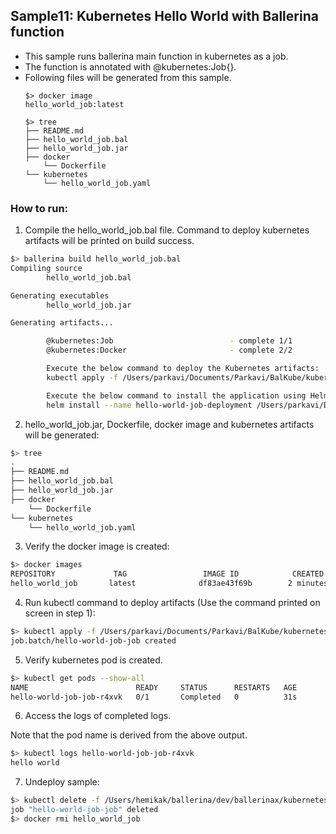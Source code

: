 ## Sample11: Kubernetes Hello World with Ballerina function

- This sample runs ballerina main function in kubernetes as a job. 
- The function is annotated with @kubernetes:Job{}. 
- Following files will be generated from this sample.
    ``` 
    $> docker image
    hello_world_job:latest
    
    $> tree
    ├── README.md
    ├── hello_world_job.bal
    ├── hello_world_job.jar
    ├── docker
        └── Dockerfile
    └── kubernetes
        └── hello_world_job.yaml
    ```
### How to run:

1. Compile the  hello_world_job.bal file. Command to deploy kubernetes artifacts will be printed on build success.
```bash
$> ballerina build hello_world_job.bal
Compiling source
        hello_world_job.bal

Generating executables
        hello_world_job.jar

Generating artifacts...

        @kubernetes:Job                          - complete 1/1
        @kubernetes:Docker                       - complete 2/2 

        Execute the below command to deploy the Kubernetes artifacts: 
        kubectl apply -f /Users/parkavi/Documents/Parkavi/BalKube/kubernetes/samples/sample11/kubernetes

        Execute the below command to install the application using Helm: 
        helm install --name hello-world-job-deployment /Users/parkavi/Documents/Parkavi/BalKube/kubernetes/samples/sample11/kubernetes/hello-world-job-deployment
```

2. hello_world_job.jar, Dockerfile, docker image and kubernetes artifacts will be generated: 
```bash
$> tree
.
├── README.md
├── hello_world_job.bal
├── hello_world_job.jar
├── docker
    └── Dockerfile
└── kubernetes
    └── hello_world_job.yaml
```

3. Verify the docker image is created:
```bash
$> docker images
REPOSITORY             TAG                 IMAGE ID            CREATED             SIZE
hello_world_job       latest              df83ae43f69b        2 minutes ago        103MB

```

4. Run kubectl command to deploy artifacts (Use the command printed on screen in step 1):
```bash
$> kubectl apply -f /Users/parkavi/Documents/Parkavi/BalKube/kubernetes/samples/sample11/kubernetes
job.batch/hello-world-job-job created
```

5. Verify kubernetes pod is created.
```bash
$> kubectl get pods --show-all
NAME                        READY     STATUS      RESTARTS   AGE
hello-world-job-job-r4xvk   0/1       Completed   0          31s

```

6. Access the logs of completed logs.

Note that the pod name is derived from the above output.
```bash
$> kubectl logs hello-world-job-job-r4xvk
hello world
```


7. Undeploy sample:
```bash
$> kubectl delete -f /Users/hemikak/ballerina/dev/ballerinax/kubernetes/samples/sample11/kubernetes/
job "hello-world-job-job" deleted
$> docker rmi hello_world_job

```
